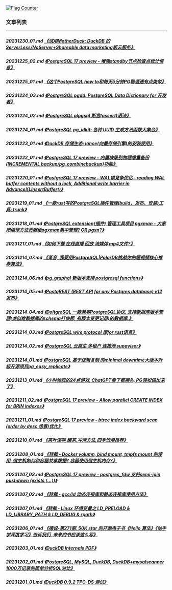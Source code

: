 <a rel="nofollow" href="http://info.flagcounter.com/h9V1"  ><img src="http://s03.flagcounter.com/count/h9V1/bg_FFFFFF/txt_000000/border_CCCCCC/columns_2/maxflags_12/viewers_0/labels_0/pageviews_0/flags_0/"  alt="Flag Counter"  border="0"  ></a>  
  
### 文章列表  
----  
##### 20231230_01.md   [《试用MotherDuck: DuckDB 的ServerLess/NoServer+Shareable data marketing版云服务》](20231230_01.md)  
##### 20231225_02.md   [《PostgreSQL 17 preview - 增强standby节点检查点统计信息》](20231225_02.md)  
##### 20231225_01.md   [《这个PostgreSQL how to和每天5分钟PG聊通透有点类似》](20231225_01.md)  
##### 20231224_03.md   [《PostgreSQL pgdd: PostgreSQL Data Dictionary for 开发者》](20231224_03.md)  
##### 20231224_02.md   [《PostgreSQL plpgsql 断言(assert)语法》](20231224_02.md)  
##### 20231224_01.md   [《PostgreSQL pg_idkit: 各种 UUID 生成方法函数大集合》](20231224_01.md)  
##### 20231223_01.md   [《DuckDB 存储生态: lance(向量存储引擎)的安装使用》](20231223_01.md)  
##### 20231222_01.md   [《PostgreSQL 17 preview - 内置块级别物理增量备份(INCREMENTAL backup/pg_combinebackup)功能》](20231222_01.md)  
##### 20231220_01.md   [《PostgreSQL 17 preview - WAL锁竞争优化 - reading WAL buffer contents without a lock, Additional write barrier in AdvanceXLInsertBuffer()》](20231220_01.md)  
##### 20231219_01.md   [《一款rust写的PostgreSQL插件管理(build、发布、安装)工具: trunk》](20231219_01.md)  
##### 20231218_01.md   [《PostgreSQL extension(插件) 管理工具项目 pgxman - 大家把编译方法贡献给pgxman集中管理? OR pgxn?》](20231218_01.md)  
##### 20231217_01.md   [《如何下载 在线直播 回放 流媒体 mp4文件?》](20231217_01.md)  
##### 20231214_07.md   [《某音, 我要用PostgreSQL|PolarDB挑战你的短视频核心推荐算法》](20231214_07.md)  
##### 20231214_06.md   [《pg_graphql 新版本支持 postgresql functions》](20231214_06.md)  
##### 20231214_05.md   [《PostgREST (REST API for any Postgres database) v12 发布》](20231214_05.md)  
##### 20231214_04.md   [《DoltgreSQL 一款兼容PostgreSQL协议, 支持数据库版本管理(类似给数据库的schema打快照, 有版本变更记录)的数据库.》](20231214_04.md)  
##### 20231214_03.md   [《PostgreSQL wire protocol 库for rust语言》](20231214_03.md)  
##### 20231214_02.md   [《PostgreSQL 云原生 多租户 连接池 supavisor》](20231214_02.md)  
##### 20231214_01.md   [《PostgreSQL 基于逻辑复制 的minimal downtime大版本升级开源项目pg_easy_replicate》](20231214_01.md)  
##### 20231213_01.md   [《小时候玩的24点游戏, ChatGPT看了都摇头, PG轻松做出来了》](20231213_01.md)  
##### 20231211_02.md   [《PostgreSQL 17 preview - Allow parallel CREATE INDEX for BRIN indexes》](20231211_02.md)  
##### 20231211_01.md   [《PostgreSQL 17 preview - btree index backward scan (order by desc 场景)优化》](20231211_01.md)  
##### 20231210_01.md   [《茶叶保存,醒茶,冲泡方法,四季饮用推荐》](20231210_01.md)  
##### 20231208_01.md   [《转载 - Docker volumn, bind mount, tmpfs mount 的使用. 宿主机如何和容器共享数据? 容器使用宿主机内存?》](20231208_01.md)  
##### 20231207_03.md   [《PostgreSQL 17 preview - postgres_fdw 支持semi-join pushdown (exists (...))》](20231207_03.md)  
##### 20231207_02.md   [《转载 - gcc/ld 动态连接库和静态连接库使用方法》](20231207_02.md)  
##### 20231207_01.md   [《转载 - Linux 环境变量之 LD_PRELOAD & LD_LIBRARY_PATH & LD_DEBUG & rpath》](20231207_01.md)  
##### 20231206_01.md   [《德说-第271期, 50K star 的开源电子书《Hello 算法》《动手学深度学习》告诉我们, 未来的书应该这么写》](20231206_01.md)  
##### 20231203_01.md   [《DuckDB Internals PDF》](20231203_01.md)  
##### 20231202_01.md   [《PostgreSQL, MySQL, DuckDB, DuckDB+mysqlscanner 1000万记录的简单分析SQL对比》](20231202_01.md)  
##### 20231201_01.md   [《DuckDB 0.9.2 TPC-DS 测试》](20231201_01.md)  
